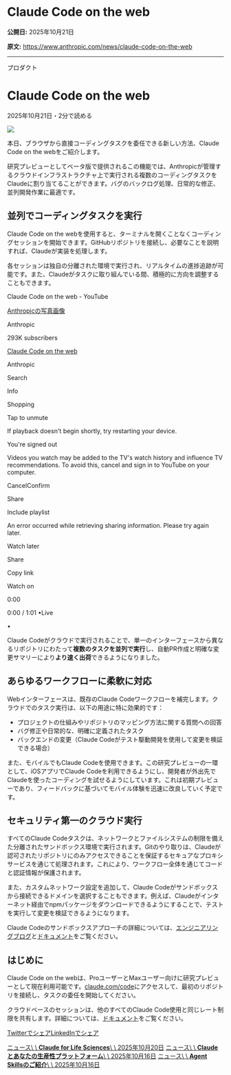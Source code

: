 # Claude Code on the web

**公開日:** 2025年10月21日

**原文:** https://www.anthropic.com/news/claude-code-on-the-web

---

プロダクト

# Claude Code on the web

2025年10月21日・2分で読める

![](https://www-cdn.anthropic.com/images/4zrzovbb/website/b5c98d26c46edc43193e7f7e28a00633a538bb9c-1000x1000.svg)

本日、ブラウザから直接コーディングタスクを委任できる新しい方法、Claude Code on the webをご紹介します。

研究プレビューとしてベータ版で提供されるこの機能では、Anthropicが管理するクラウドインフラストラクチャ上で実行される複数のコーディングタスクをClaudeに割り当てることができます。バグのバックログ処理、日常的な修正、並列開発作業に最適です。

## 並列でコーディングタスクを実行

Claude Code on the webを使用すると、ターミナルを開くことなくコーディングセッションを開始できます。GitHubリポジトリを接続し、必要なことを説明すれば、Claudeが実装を処理します。

各セッションは独自の分離された環境で実行され、リアルタイムの進捗追跡が可能です。また、Claudeがタスクに取り組んでいる間、積極的に方向を調整することもできます。

Claude Code on the web - YouTube

[Anthropicの写真画像](https://www.youtube.com/channel/UCrDwWp7EBBv4NwvScIpBDOA?embeds_referring_euri=https%3A%2F%2Fwww.anthropic.com%2F&embeds_referring_origin=https%3A%2F%2Fwww.anthropic.com)

Anthropic

293K subscribers

[Claude Code on the web](https://www.youtube.com/watch?v=s-avRazvmLg)

Anthropic

Search

Info

Shopping

Tap to unmute

If playback doesn't begin shortly, try restarting your device.

You're signed out

Videos you watch may be added to the TV's watch history and influence TV recommendations. To avoid this, cancel and sign in to YouTube on your computer.

CancelConfirm

Share

Include playlist

An error occurred while retrieving sharing information. Please try again later.

Watch later

Share

Copy link

Watch on

0:00

0:00 / 1:01
•Live

•

Claude Codeがクラウドで実行されることで、単一のインターフェースから異なるリポジトリにわたって**複数のタスクを並列で実行**し、自動PR作成と明確な変更サマリーにより**より速く出荷**できるようになりました。

## あらゆるワークフローに柔軟に対応

Webインターフェースは、既存のClaude Codeワークフローを補完します。クラウドでのタスク実行は、以下の用途に特に効果的です：

- プロジェクトの仕組みやリポジトリのマッピング方法に関する質問への回答
- バグ修正や日常的な、明確に定義されたタスク
- バックエンドの変更（Claude Codeがテスト駆動開発を使用して変更を検証できる場合）

また、モバイルでもClaude Codeを使用できます。この研究プレビューの一環として、iOSアプリでClaude Codeを利用できるようにし、開発者が外出先でClaudeを使ったコーディングを試せるようにしています。これは初期プレビューであり、フィードバックに基づいてモバイル体験を迅速に改良していく予定です。

## セキュリティ第一のクラウド実行

すべてのClaude Codeタスクは、ネットワークとファイルシステムの制限を備えた分離されたサンドボックス環境で実行されます。Gitのやり取りは、Claudeが認可されたリポジトリにのみアクセスできることを保証するセキュアなプロキシサービスを通じて処理されます。これにより、ワークフロー全体を通じてコードと認証情報が保護されます。

また、カスタムネットワーク設定を追加して、Claude Codeがサンドボックスから接続できるドメインを選択することもできます。例えば、Claudeがインターネット経由でnpmパッケージをダウンロードできるようにすることで、テストを実行して変更を検証できるようになります。

Claude Codeのサンドボックスアプローチの詳細については、[エンジニアリングブログ](https://www.anthropic.com/engineering/claude-code-sandboxing)と[ドキュメント](https://docs.claude.com/en/docs/claude-code/sandboxing)をご覧ください。

## はじめに

Claude Code on the webは、ProユーザーとMaxユーザー向けに研究プレビューとして現在利用可能です。[claude.com/code](http://claude.com/code)にアクセスして、最初のリポジトリを接続し、タスクの委任を開始してください。

クラウドベースのセッションは、他のすべてのClaude Code使用と同じレート制限を共有します。詳細については、[ドキュメント](https://docs.claude.com/en/docs/claude-code/claude-code-on-the-web)をご覧ください。

[Twitterでシェア](https://twitter.com/intent/tweet?text=https://www.anthropic.com/news/claude-code-on-the-web)[LinkedInでシェア](https://www.linkedin.com/shareArticle?mini=true&url=https://www.anthropic.com/news/claude-code-on-the-web)

[ニュース\\
\\
**Claude for Life Sciences**\\
\\
2025年10月20日](https://www.anthropic.com/news/claude-for-life-sciences) [ニュース\\
\\
**Claudeとあなたの生産性プラットフォーム**\\
\\
2025年10月16日](https://www.anthropic.com/news/productivity-platforms) [ニュース\\
\\
**Agent Skillsのご紹介**\\
\\
2025年10月16日](https://www.anthropic.com/news/skills)

